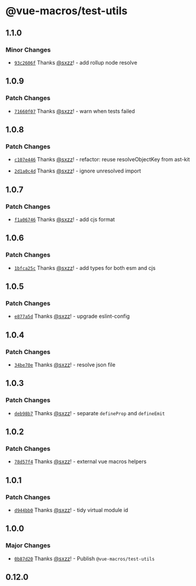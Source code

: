 # @vue-macros/test-utils

## 1.1.0

### Minor Changes

- [`93c2606f`](https://github.com/vue-macros/vue-macros/commit/93c2606fa6cfef0ae8d05251ce0536085064ad67) Thanks [@sxzz](https://github.com/sxzz)! - add rollup node resolve

## 1.0.9

### Patch Changes

- [`71660f07`](https://github.com/vue-macros/vue-macros/commit/71660f07a5130898a9f381a911463b08d578a892) Thanks [@sxzz](https://github.com/sxzz)! - warn when tests failed

## 1.0.8

### Patch Changes

- [`c107e446`](https://github.com/vue-macros/vue-macros/commit/c107e44618dd4ed59b5f2145c54d88f8e6ca7779) Thanks [@sxzz](https://github.com/sxzz)! - refactor: reuse resolveObjectKey from ast-kit

- [`2d1a0c4d`](https://github.com/vue-macros/vue-macros/commit/2d1a0c4db7d725697dc4204fb51effe387670c59) Thanks [@sxzz](https://github.com/sxzz)! - ignore unresolved import

## 1.0.7

### Patch Changes

- [`f1a06746`](https://github.com/vue-macros/vue-macros/commit/f1a067466addce6b404674a9a9a37572ee5c22ca) Thanks [@sxzz](https://github.com/sxzz)! - add cjs format

## 1.0.6

### Patch Changes

- [`1bfca25c`](https://github.com/vue-macros/vue-macros/commit/1bfca25c132f4fd2d3aca723e00ffc8312de19a4) Thanks [@sxzz](https://github.com/sxzz)! - add types for both esm and cjs

## 1.0.5

### Patch Changes

- [`e877a5d`](https://github.com/vue-macros/vue-macros/commit/e877a5da35fdf0bb0f302877597b33512e963f11) Thanks [@sxzz](https://github.com/sxzz)! - upgrade eslint-config

## 1.0.4

### Patch Changes

- [`34be70e`](https://github.com/vue-macros/vue-macros/commit/34be70e5b3e37615b563da02bff5ae89de63b713) Thanks [@sxzz](https://github.com/sxzz)! - resolve json file

## 1.0.3

### Patch Changes

- [`deb98b7`](https://github.com/vue-macros/vue-macros/commit/deb98b727cb4e25292dc4bf38d6fd68e1a48e54f) Thanks [@sxzz](https://github.com/sxzz)! - separate `defineProp` and `defineEmit`

## 1.0.2

### Patch Changes

- [`78d57f4`](https://github.com/vue-macros/vue-macros/commit/78d57f46348a43cc747b6aa17d8a4344455e8a1f) Thanks [@sxzz](https://github.com/sxzz)! - external vue macros helpers

## 1.0.1

### Patch Changes

- [`d944bb0`](https://github.com/vue-macros/vue-macros/commit/d944bb0e57bbf3a742f72a4776d582f52410a71f) Thanks [@sxzz](https://github.com/sxzz)! - tidy virtual module id

## 1.0.0

### Major Changes

- [`0b87d20`](https://github.com/vue-macros/vue-macros/commit/0b87d20f2581286421ad36fc5bc0768b0a2a44d0) Thanks [@sxzz](https://github.com/sxzz)! - Publish `@vue-macros/test-utils`

## 0.12.0
